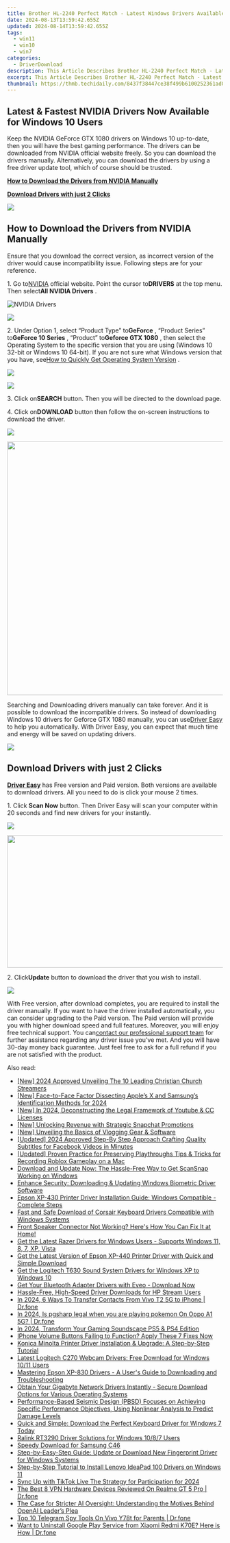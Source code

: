 ```yaml
---
title: Brother HL-2240 Perfect Match - Latest Windows Drivers Available Now!
date: 2024-08-13T13:59:42.655Z
updated: 2024-08-14T13:59:42.655Z
tags:
  - win11
  - win10
  - win7
categories:
  - DriverDownload
description: This Article Describes Brother HL-2240 Perfect Match - Latest Windows Drivers Available Now!
excerpt: This Article Describes Brother HL-2240 Perfect Match - Latest Windows Drivers Available Now!
thumbnail: https://thmb.techidaily.com/8437f38447ce38f499b6100252361ad0a548e9cd2a118e2df20ca665823d885e.jpg
---
```


## Latest & Fastest NVIDIA Drivers Now Available for Windows 10 Users

Keep the NVIDIA GeForce GTX 1080 drivers on Windows 10 up-to-date, then you will have the best gaming performance. The drivers can be downloaded from NVIDIA official website freely. So you can download the drivers manually. Alternatively, you can download the drivers by using a free driver update tool, which of course should be trusted.

[**How to Download the Drivers from NVIDIA Manually**](https://tools.techidaily.com/drivereasy/download/)

[**Download Drivers with just 2 Clicks**](https://tools.techidaily.com/drivereasy/download/)

<!-- affiliate ads begin -->
<a href="https://shop.mondly.com/affiliate.php?ACCOUNT=ATISTUDI&AFFILIATE=108875&PATH=https%3A%2F%2Fwww.mondly.com%3FAFFILIATE%3D108875%26RESOURCE%3D%2BEducational%2B970x90%2B"><img src="https://secure.avangate.com/images/merchant/69c418c33ec2e1a4267fa9bb77fa1428/educational-970x90.gif" border="0"></a>
<!-- affiliate ads end -->
## **How to Download the Drivers from NVIDIA Manually**

 Ensure that you download the correct version, as incorrect version of the driver would cause incompatibility issue. Following steps are for your reference.

 1\. Go to[NVIDIA](https://tools.techidaily.com/drivereasy/download/) official website. Point the cursor to**DRIVERS** at the top menu. Then select**All NVIDIA Drivers** .

![NVIDIA Drivers](https://images.drivereasy.com/wp-content/uploads/2016/09/img_57ccd935a0f0a.jpg)
<!-- affiliate ads begin -->
<a href="https://store.revouninstaller.com/order/checkout.php?PRODS=27889512&QTY=1&AFFILIATE=108875&CART=1"><img src="https://secure.avangate.com/images/merchant/4282ec8de8c9be897e7aff4aa231b1a4/728__90.jpg" border="0"></a>
<!-- affiliate ads end -->

 2\. Under Option 1, select “Product Type” to**GeForce** , “Product Series” to**GeForce 10 Series** , “Product” to**Geforce GTX 1080** , then select the Operating System to the specific version that you are using (Windows 10 32-bit or Windows 10 64-bit). If you are not sure what Windows version that you have, see[How to Quickly Get Operating System Version](https://tools.techidaily.com/drivereasy/download/) .

![](https://images.drivereasy.com/wp-content/uploads/2016/10/img_581410198d290.jpg)
<!-- affiliate ads begin -->
<a href="https://shop.manycam.com/order/checkout.php?PRODS=17728032&QTY=1&AFFILIATE=108875&CART=1"><img src="https://secure.avangate.com/images/merchant/8230bea7d54bcdf99cdfe85cb07313d5/mcaffbanner920x120.png" border="0"></a>
<!-- affiliate ads end -->

 3\. Click on**SEARCH** button. Then you will be directed to the download page.

 4\. Click on**DOWNLOAD** button then follow the on-screen instructions to download the driver.

![](https://images.drivereasy.com/wp-content/uploads/2016/10/img_581412f0a2c64.jpg)
<!-- affiliate ads begin -->
<a href="https://mushroom-supplies.sjv.io/c/5597632/1692242/18134" target="_top" id="1692242"><img src="//a.impactradius-go.com/display-ad/18134-1692242" border="0" alt="" width="834" height="592"/></a><img height="0" width="0" src="https://imp.pxf.io/i/5597632/1692242/18134" style="position:absolute;visibility:hidden;" border="0" />
<!-- affiliate ads end -->

 Searching and Downloading drivers manually can take forever. And it is possible to download the incompatible drivers. So instead of downloading Windows 10 drivers for Geforce GTX 1080 manually, you can use[Driver Easy](https://tools.techidaily.com/drivereasy/download/) to help you automatically. With Driver Easy, you can expect that much time and energy will be saved on updating drivers.

<!-- affiliate ads begin -->
<a href="https://secure.2checkout.com/order/checkout.php?PRODS=4940312&QTY=1&AFFILIATE=108875&CART=1"><img src="https://secure.avangate.com/images/merchant/333ac5d90817d69113471fbb6e531bee/sps-partnership-728x90eng.png" border="0"></a>
<!-- affiliate ads end -->
## **Download Drivers with just 2 Clicks**

**[Driver Easy](https://tools.techidaily.com/drivereasy/download/)**  has Free version and Paid version. Both versions are available to download drivers. All you need to do is click your mouse 2 times.

1\. Click **Scan Now**  button. Then Driver Easy will scan your computer within 20 seconds and find new drivers for your instantly.  

![](https://images.drivereasy.com/wp-content/uploads/2017/04/img_58eca1022f7b7.png)
<!-- affiliate ads begin -->
<a href="https://martinic.evyy.net/c/5597632/1422856/4482" target="_top" id="1422856"><img src="//a.impactradius-go.com/display-ad/4482-1422856" border="0" alt="" width="580" height="309"/></a>
<!-- affiliate ads end -->

 2\. Click**Update** button to download the driver that you wish to install.

![](https://images.drivereasy.com/wp-content/uploads/2017/04/img_58eca27c67b42.jpg)

 With Free version, after download completes, you are required to install the driver manually. If you want to have the driver installed automatically, you can consider upgrading to the Paid version. The Paid version will provide you with higher download speed and full features. Moreover, you will enjoy free technical support. You can[contact our professional support team](https://tools.techidaily.com/drivereasy/download/) for further assistance regarding any driver issue you’ve met. And you will have 30-day money back guarantee. Just feel free to ask for a full refund if you are not satisfied with the product.

<ins class="adsbygoogle"
     style="display:block"
     data-ad-format="autorelaxed"
     data-ad-client="ca-pub-7571918770474297"
     data-ad-slot="1223367746"></ins>



<ins class="adsbygoogle"
     style="display:block"
     data-ad-client="ca-pub-7571918770474297"
     data-ad-slot="8358498916"
     data-ad-format="auto"
     data-full-width-responsive="true"></ins>

<span class="atpl-alsoreadstyle">Also read:</span>
<div><ul>
<li><a href="https://article-files.techidaily.com/new-2024-approved-unveiling-the-10-leading-christian-church-streamers/"><u>[New] 2024 Approved  Unveiling The 10 Leading Christian Church Streamers</u></a></li>
<li><a href="https://vp-tips.techidaily.com/new-face-to-face-factor-dissecting-apples-x-and-samsungs-identification-methods-for-2024/"><u>[New] Face-to-Face Factor  Dissecting Apple’s X and Samsung’s Identification Methods for 2024</u></a></li>
<li><a href="https://facebook-record-videos.techidaily.com/new-in-2024-deconstructing-the-legal-framework-of-youtube-and-cc-licenses/"><u>[New] In 2024, Deconstructing the Legal Framework of Youtube & CC Licenses</u></a></li>
<li><a href="https://snapchat-videos.techidaily.com/new-unlocking-revenue-with-strategic-snapchat-promotions/"><u>[New] Unlocking Revenue with Strategic Snapchat Promotions</u></a></li>
<li><a href="https://some-approaches.techidaily.com/new-unveiling-the-basics-of-vlogging-gear-and-software/"><u>[New] Unveiling the Basics of Vlogging Gear & Software</u></a></li>
<li><a href="https://facebook-video-files.techidaily.com/updated-2024-approved-step-by-step-approach-crafting-quality-subtitles-for-facebook-videos-in-minutes/"><u>[Updated] 2024 Approved  Step-By Step Approach  Crafting Quality Subtitles for Facebook Videos in Minutes</u></a></li>
<li><a href="https://on-screen-recording.techidaily.com/updated-proven-practice-for-preserving-playthroughs-tips-and-tricks-for-recording-roblox-gameplay-on-a-mac/"><u>[Updated] Proven Practice for Preserving Playthroughs  Tips & Tricks for Recording Roblox Gameplay on a Mac</u></a></li>
<li><a href="https://win-dash.techidaily.com/download-and-update-now-the-hassle-free-way-to-get-scansnap-working-on-windows/"><u>Download and Update Now: The Hassle-Free Way to Get ScanSnap Working on Windows</u></a></li>
<li><a href="https://win-dash.techidaily.com/enhance-security-downloading-and-updating-windows-biometric-driver-software/"><u>Enhance Security: Downloading & Updating Windows Biometric Driver Software</u></a></li>
<li><a href="https://win-dash.techidaily.com/epson-xp-430-printer-driver-installation-guide-windows-compatible-complete-steps/"><u>Epson XP-430 Printer Driver Installation Guide: Windows Compatible - Complete Steps</u></a></li>
<li><a href="https://win-dash.techidaily.com/fast-and-safe-download-of-corsair-keyboard-drivers-compatible-with-windows-systems/"><u>Fast and Safe Download of Corsair Keyboard Drivers Compatible with Windows Systems</u></a></li>
<li><a href="https://sound-issues.techidaily.com/front-speaker-connector-not-working-heres-how-you-can-fix-it-at-home/"><u>Front Speaker Connector Not Working? Here's How You Can Fix It at Home!</u></a></li>
<li><a href="https://win-dash.techidaily.com/get-the-latest-razer-drivers-for-windows-users-supports-windows-11-8-7-xp-vista/"><u>Get the Latest Razer Drivers for Windows Users - Supports Windows 11, 8, 7, XP, Vista</u></a></li>
<li><a href="https://win-dash.techidaily.com/get-the-latest-version-of-epson-xp-440-printer-driver-with-quick-and-simple-download/"><u>Get the Latest Version of Epson XP-440 Printer Driver with Quick and Simple Download</u></a></li>
<li><a href="https://win-dash.techidaily.com/get-the-logitech-t630-sound-system-drivers-for-windows-xp-to-windows-10/"><u>Get the Logitech T630 Sound System Drivers for Windows XP to Windows 10</u></a></li>
<li><a href="https://win-dash.techidaily.com/get-your-bluetooth-adapter-drivers-with-eveo-download-now/"><u>Get Your Bluetooth Adapter Drivers with Eveo - Download Now</u></a></li>
<li><a href="https://win-dash.techidaily.com/hassle-free-high-speed-driver-downloads-for-hp-stream-users/"><u>Hassle-Free, High-Speed Driver Downloads for HP Stream Users</u></a></li>
<li><a href="https://android-transfer.techidaily.com/in-2024-6-ways-to-transfer-contacts-from-vivo-t2-5g-to-iphone-drfone-by-drfone-transfer-from-android-transfer-from-android/"><u>In 2024, 6 Ways To Transfer Contacts From Vivo T2 5G to iPhone | Dr.fone</u></a></li>
<li><a href="https://phone-solutions.techidaily.com/in-2024-is-pgsharp-legal-when-you-are-playing-pokemon-on-oppo-a1-5g-drfone-by-drfone-virtual-android/"><u>In 2024, Is pgsharp legal when you are playing pokemon On Oppo A1 5G? | Dr.fone</u></a></li>
<li><a href="https://some-approaches.techidaily.com/in-2024-transform-your-gaming-soundscape-ps5-and-ps4-edition/"><u>In 2024, Transform Your Gaming Soundscape  PS5 & PS4 Edition</u></a></li>
<li><a href="https://fox-that.techidaily.com/1721463002122-iphone-volume-buttons-failing-to-function-apply-these-7-fixes-now/"><u>IPhone Volume Buttons Failing to Function? Apply These 7 Fixes Now</u></a></li>
<li><a href="https://win-dash.techidaily.com/konica-minolta-printer-driver-installation-and-upgrade-a-step-by-step-tutorial/"><u>Konica Minolta Printer Driver Installation & Upgrade: A Step-by-Step Tutorial</u></a></li>
<li><a href="https://win-dash.techidaily.com/latest-logitech-c270-webcam-drivers-free-download-for-windows-1011-users/"><u>Latest Logitech C270 Webcam Drivers: Free Download for Windows 10/11 Users</u></a></li>
<li><a href="https://win-dash.techidaily.com/mastering-epson-xp-830-drivers-a-users-guide-to-downloading-and-troubleshooting/"><u>Mastering Epson XP-830 Drivers - A User's Guide to Downloading and Troubleshooting</u></a></li>
<li><a href="https://win-dash.techidaily.com/obtain-your-gigabyte-network-drivers-instantly-secure-download-options-for-various-operating-systems/"><u>Obtain Your Gigabyte Network Drivers Instantly - Secure Download Options for Various Operating Systems</u></a></li>
<li><a href="https://win-dash.techidaily.com/1722978884273-performance-based-seismic-design-pbsd-focuses-on-achieving-specific-performance-objectives-using-nonlinear-analysis-to-predict-damage-levels/"><u>Performance-Based Seismic Design (PBSD) Focuses on Achieving Specific Performance Objectives, Using Nonlinear Analysis to Predict Damage Levels</u></a></li>
<li><a href="https://win-dash.techidaily.com/quick-and-simple-download-the-perfect-keyboard-driver-for-windows-7-today/"><u>Quick and Simple: Download the Perfect Keyboard Driver for Windows 7 Today</u></a></li>
<li><a href="https://win-dash.techidaily.com/ralink-rt3290-driver-solutions-for-windows-1087-users/"><u>Ralink RT3290 Driver Solutions for Windows 10/8/7 Users</u></a></li>
<li><a href="https://win-dash.techidaily.com/speedy-download-for-samsung-c46/"><u>Speedy Download for Samsung C46</u></a></li>
<li><a href="https://win-dash.techidaily.com/step-by-easy-step-guide-update-or-download-new-fingerprint-driver-for-windows-systems/"><u>Step-by-Easy-Step Guide: Update or Download New Fingerprint Driver for Windows Systems</u></a></li>
<li><a href="https://win-dash.techidaily.com/step-by-step-tutorial-to-install-lenovo-ideapad-100-drivers-on-windows-11/"><u>Step-by-Step Tutorial to Install Lenovo IdeaPad 100 Drivers on Windows 11</u></a></li>
<li><a href="https://tiktok-video-recordings.techidaily.com/sync-up-with-tiktok-live-the-strategy-for-participation-for-2024/"><u>Sync Up with TikTok Live  The Strategy for Participation for 2024</u></a></li>
<li><a href="https://fake-location.techidaily.com/the-best-8-vpn-hardware-devices-reviewed-on-realme-gt-5-pro-drfone-by-drfone-virtual-android/"><u>The Best 8 VPN Hardware Devices Reviewed On Realme GT 5 Pro | Dr.fone</u></a></li>
<li><a href="https://tech-revival.techidaily.com/the-case-for-stricter-ai-oversight-understanding-the-motives-behind-openai-leaders-plea/"><u>The Case for Stricter AI Oversight: Understanding the Motives Behind OpenAI Leader’s Plea</u></a></li>
<li><a href="https://android-location-track.techidaily.com/top-10-telegram-spy-tools-on-vivo-y78t-for-parents-drfone-by-drfone-virtual-android/"><u>Top 10 Telegram Spy Tools On Vivo Y78t for Parents | Dr.fone</u></a></li>
<li><a href="https://howto.techidaily.com/want-to-uninstall-google-play-service-from-xiaomi-redmi-k70e-here-is-how-drfone-by-drfone-fix-android-problems-fix-android-problems/"><u>Want to Uninstall Google Play Service from Xiaomi Redmi K70E? Here is How | Dr.fone</u></a></li>
</ul></div>
